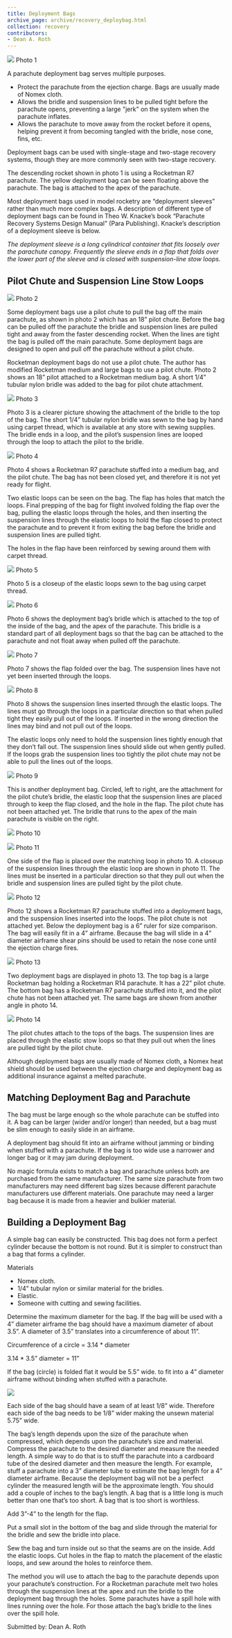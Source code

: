 ```yaml
---
title: Deployment Bags
archive_page: archive/recovery_deploybag.html
collection: recovery
contributors:
- Dean A. Roth
---
```

![](/images/deploybag_descent.jpg)
Photo 1

A parachute deployment bag serves multiple purposes.

- Protect the parachute from the ejection charge. Bags are usually made of Nomex cloth.
- Allows the bridle and suspension lines to be pulled tight before the parachute opens, preventing a large "jerk" on the system when the parachute inflates.
- Allows the parachute to move away from the rocket before it opens, helping prevent it from becoming tangled with the bridle, nose cone, fins, etc.

Deployment bags can be used with single-stage and two-stage recovery systems, though they are more commonly seen with two-stage recovery.

The descending rocket shown in photo 1 is using a Rocketman R7 parachute. The yellow deployment bag can be seen floating above the parachute. The bag is attached to the apex of the parachute.

Most deployment bags used in model rocketry are “deployment sleeves” rather than much more complex bags. A description of different type of deployment bags can be found in Theo W. Knacke’s book “Parachute Recovery Systems Design Manual” (Para Publishing). Knacke’s description of a deployment sleeve is below.

_The deployment sleeve is a long cylindrical container that fits loosely over the parachute canopy. Frequently the sleeve ends in a flap that folds over the lower part of the sleeve and is closed with suspension-line stow loops._

## Pilot Chute and Suspension Line Stow Loops

![](/images/deploybag_rm7.jpg)
Photo 2

Some deployment bags use a pilot chute to pull the bag off the main parachute, as shown in photo 2 which has an 18” pilot chute. Before the bag can be pulled off the parachute the bridle and suspension lines are pulled tight and away from the faster descending rocket. When the lines are tight the bag is pulled off the main parachute. Some deployment bags are designed to open and pull off the parachute without a pilot chute.

Rocketman deployment bags do not use a pilot chute. The author has modified Rocketman medium and large bags to use a pilot chute. Photo 2 shows an 18” pilot attached to a Rocketman medium bag. A short 1/4” tubular nylon bridle was added to the bag for pilot chute attachment.

![](/images/deploybag_rm5.jpg)
Photo 3

Photo 3 is a clearer picture showing the attachment of the bridle to the top of the bag. The short 1/4” tubular nylon bridle was sewn to the bag by hand using carpet thread, which is available at any store with sewing supplies. The bridle ends in a loop, and the pilot’s suspension lines are looped through the loop to attach the pilot to the bridle.

![](/images/deploybag_rm6.jpg)
Photo 4

Photo 4 shows a Rocketman R7 parachute stuffed into a medium bag, and the pilot chute. The bag has not been closed yet, and therefore it is not yet ready for flight.

Two elastic loops can be seen on the bag. The flap has holes that match the loops. Final prepping of the bag for flight involved folding the flap over the bag, pulling the elastic loops through the holes, and then inserting the suspension lines through the elastic loops to hold the flap closed to protect the parachute and to prevent it from exiting the bag before the bridle and suspension lines are pulled tight.

The holes in the flap have been reinforced by sewing around them with carpet thread.

![](/images/deploybag_rm2.jpg)
Photo 5

Photo 5 is a closeup of the elastic loops sewn to the bag using carpet thread.

![](/images/deploybag_rma.jpg)
Photo 6

Photo 6 shows the deployment bag’s bridle which is attached to the top of the inside of the bag, and the apex of the parachute. This bridle is a standard part of all deployment bags so that the bag can be attached to the parachute and not float away when pulled off the parachute.

![](/images/deploybag_rm3.jpg)
Photo 7

Photo 7 shows the flap folded over the bag. The suspension lines have not yet been inserted through the loops.

![](/images/deploybag_rm4.jpg)
Photo 8

Photo 8 shows the suspension lines inserted through the elastic loops. The lines must go through the loops in a particular direction so that when pulled tight they easily pull out of the loops. If inserted in the wrong direction the lines may bind and not pull out of the loops.

The elastic loops only need to hold the suspension lines tightly enough that they don’t fall out. The suspension lines should slide out when gently pulled. If the loops grab the suspension lines too tightly the pilot chute may not be able to pull the lines out of the loops.

![](/images/deploybag_fox.jpg)
Photo 9

This is another deployment bag. Circled, left to right, are the attachment for the pilot chute’s bridle, the elastic loop that the suspension lines are placed through to keep the flap closed, and the hole in the flap. The pilot chute has not been attached yet. The bridle that runs to the apex of the main parachute is visible on the right.

![](/images/deploybag_loopa.jpg)
Photo 10

![](/images/deploybag_loopb.jpg)
Photo 11

One side of the flap is placed over the matching loop in photo 10. A closeup of the suspension lines through the elastic loop are shown in photo 11. The lines must be inserted in a particular direction so that they pull out when the bridle and suspension lines are pulled tight by the pilot chute.

![](/images/deploybag_foxr7.jpg)
Photo 12

Photo 12 shows a Rocketman R7 parachute stuffed into a deployment bags, and the suspension lines inserted into the loops. The pilot chute is not attached yet. Below the deployment bag is a 6” ruler for size comparison. The bag will easily fit in a 4” airframe. Because the bag will slide in a 4” diameter airframe shear pins should be used to retain the nose cone until the ejection charge fires.

![](/images/deploybag_twob.jpg)
Photo 13

Two deployment bags are displayed in photo 13. The top bag is a large Rocketman bag holding a Rocketman R14 parachute. It has a 22” pilot chute. The bottom bag has a Rocketman R7 parachute stuffed into it, and the pilot chute has not been attached yet. The same bags are shown from another angle in photo 14.

![](/images/deploybag_twoa.jpg)
Photo 14

The pilot chutes attach to the tops of the bags. The suspension lines are placed through the elastic stow loops so that they pull out when the lines are pulled tight by the pilot chute.

Although deployment bags are usually made of Nomex cloth, a Nomex heat shield should be used between the ejection charge and deployment bag as additional insurance against a melted parachute.

## Matching Deployment Bag and Parachute

The bag must be large enough so the whole parachute can be stuffed into it. A bag can be larger (wider and/or longer) than needed, but a bag must be slim enough to easily slide in an airframe.

A deployment bag should fit into an airframe without jamming or binding when stuffed with a parachute. If the bag is too wide use a narrower and longer bag or it may jam during deployment.

No magic formula exists to match a bag and parachute unless both are purchased from the same manufacturer. The same size parachute from two manufacturers may need different bag sizes because different parachute manufacturers use different materials. One parachute may need a larger bag because it is made from a heavier and bulkier material.

## Building a Deployment Bag

A simple bag can easily be constructed. This bag does not form a perfect cylinder because the bottom is not round. But it is simpler to construct than a bag that forms a cylinder.

Materials

- Nomex cloth.
- 1/4" tubular nylon or similar material for the bridles.
- Elastic.
- Someone with cutting and sewing facilities.

Determine the maximum diameter for the bag. If the bag will be used with a 4” diameter airframe the bag should have a maximum diameter of about 3.5”. A diameter of 3.5” translates into a circumference of about 11”.

Circumference of a circle = 3.14 \* diameter

3.14 \* 3.5” diameter = 11”

If the bag (circle) is folded flat it would be 5.5” wide. to fit into a 4” diameter airframe without binding when stuffed with a parachute.

![](/images/deploybag_diagram1.jpg)

Each side of the bag should have a seam of at least 1/8” wide. Therefore each side of the bag needs to be 1/8” wider making the unsewn material 5.75” wide.

The bag’s length depends upon the size of the parachute when compressed, which depends upon the parachute’s size and material. Compress the parachute to the desired diameter and measure the needed length. A simple way to do that is to stuff the parachute into a cardboard tube of the desired diameter and then measure the length. For example, stuff a parachute into a 3” diameter tube to estimate the bag length for a 4” diameter airframe. Because the deployment bag will not be a perfect cylinder the measured length will be the approximate length. You should add a couple of inches to the bag’s length. A bag that is a little long is much better than one that’s too short. A bag that is too short is worthless.

Add 3”-4” to the length for the flap.

Put a small slot in the bottom of the bag and slide through the material for the bridle and sew the bridle into place.

Sew the bag and turn inside out so that the seams are on the inside. Add the elastic loops. Cut holes in the flap to match the placement of the elastic loops, and sew around the holes to reinforce them.

The method you will use to attach the bag to the parachute depends upon your parachute’s construction. For a Rocketman parachute melt two holes through the suspension lines at the apex and run the bridle to the deployment bag through the holes. Some parachutes have a spill hole with lines running over the hole. For those attach the bag’s bridle to the lines over the spill hole.

Submitted by: Dean A. Roth

